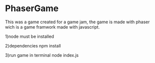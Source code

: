 # PhaserGame
This was a game created for a game jam, the game is made with phaser wich is a game framwork made with javascript.

1)node must be installed

2)dependencies
npm install

3)run game
in terminal node index.js
